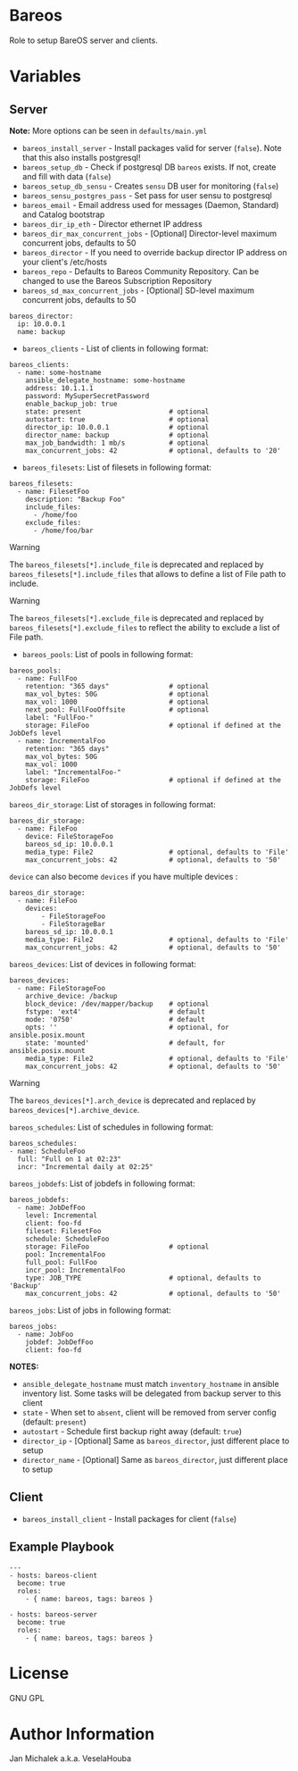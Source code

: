 # Bareos

Role to setup BareOS server and clients.

# Variables
## Server

__Note:__ More options can be seen in `defaults/main.yml`

- `bareos_install_server` - Install packages valid for server (`false`). Note that this also installs postgresql!
- `bareos_setup_db` - Check if postgresql DB `bareos` exists. If not, create and fill with data (`false`)
- `bareos_setup_db_sensu` - Creates `sensu` DB user for monitoring (`false`)
- `bareos_sensu_postgres_pass` - Set pass for user sensu to postgresql
- `bareos_email` - Email address used for messages (Daemon, Standard) and Catalog bootstrap
- `bareos_dir_ip_eth` - Director ethernet IP address
- `bareos_dir_max_concurrent_jobs` - [Optional] Director-level maximum concurrent jobs, defaults to 50
- `bareos_director` - If you need to override backup director IP address on your client's /etc/hosts
- `bareos_repo` - Defaults to Bareos Community Repository. Can be changed to use the Bareos Subscription Repository
- `bareos_sd_max_concurrent_jobs` - [Optional] SD-level maximum concurrent jobs, defaults to 50
```
bareos_director:
  ip: 10.0.0.1
  name: backup
```
- `bareos_clients` - List of clients in following format:

```
bareos_clients:
  - name: some-hostname
    ansible_delegate_hostname: some-hostname
    address: 10.1.1.1
    password: MySuperSecretPassword
    enable_backup_job: true
    state: present                      # optional
    autostart: true                     # optional
    director_ip: 10.0.0.1               # optional
    director_name: backup               # optional
    max_job_bandwidth: 1 mb/s           # optional
    max_concurrent_jobs: 42             # optional, defaults to '20'
```

- `bareos_filesets`: List of filesets in following format:

```
bareos_filesets:
  - name: FilesetFoo
    description: "Backup Foo"
    include_files:
      - /home/foo
    exclude_files:
      - /home/foo/bar
```

> [!WARNING]
> The `bareos_filesets[*].include_file` is deprecated and replaced by
> `bareos_filesets[*].include_files` that allows to define a list of File path
> to include.

> [!WARNING]
> The `bareos_filesets[*].exclude_file` is deprecated and replaced by
> `bareos_filesets[*].exclude_files` to reflect the ability to exclude a list
> of File path.

- `bareos_pools`: List of pools in following format:

```
bareos_pools:
  - name: FullFoo
    retention: "365 days"               # optional
    max_vol_bytes: 50G                  # optional
    max_vol: 1000                       # optional
    next_pool: FullFooOffsite           # optional
    label: "FullFoo-"
    storage: FileFoo                    # optional if defined at the JobDefs level
  - name: IncrementalFoo
    retention: "365 days"
    max_vol_bytes: 50G
    max_vol: 1000
    label: "IncrementalFoo-"
    storage: FileFoo                    # optional if defined at the JobDefs level
```

`bareos_dir_storage`: List of storages in following format:

```
bareos_dir_storage:
  - name: FileFoo
    device: FileStorageFoo
    bareos_sd_ip: 10.0.0.1
    media_type: File2                   # optional, defaults to 'File'
    max_concurrent_jobs: 42             # optional, defaults to '50'
```
`device` can also become `devices` if you have multiple devices :
```
bareos_dir_storage:
  - name: FileFoo
    devices:
        - FileStorageFoo
        - FileStorageBar
    bareos_sd_ip: 10.0.0.1
    media_type: File2                   # optional, defaults to 'File'
    max_concurrent_jobs: 42             # optional, defaults to '50'
```

`bareos_devices`: List of devices in following format:

```
bareos_devices:
  - name: FileStorageFoo
    archive_device: /backup
    block_device: /dev/mapper/backup    # optional
    fstype: 'ext4'                      # default
    mode: '0750'                        # default
    opts: ''                            # optional, for ansible.posix.mount
    state: 'mounted'                    # default, for ansible.posix.mount
    media_type: File2                   # optional, defaults to 'File'
    max_concurrent_jobs: 42             # optional, defaults to '50'
```

> [!WARNING]
> The `bareos_devices[*].arch_device` is deprecated and replaced by
> `bareos_devices[*].archive_device`.

`bareos_schedules`: List of schedules in following format:

```
bareos_schedules:
- name: ScheduleFoo
  full: "Full on 1 at 02:23"
  incr: "Incremental daily at 02:25"
```

`bareos_jobdefs`: List of jobdefs in following format:

```
bareos_jobdefs:
  - name: JobDefFoo
    level: Incremental
    client: foo-fd
    fileset: FilesetFoo
    schedule: ScheduleFoo
    storage: FileFoo                    # optional
    pool: IncrementalFoo
    full_pool: FullFoo
    incr_pool: IncrementalFoo
    type: JOB_TYPE                      # optional, defaults to 'Backup'
    max_concurrent_jobs: 42             # optional, defaults to '50'
```

`bareos_jobs`: List of jobs in following format:

```
bareos_jobs:
  - name: JobFoo
    jobdef: JobDefFoo
    client: foo-fd
```
__NOTES:__

- `ansible_delegate_hostname` must match `inventory_hostname` in ansible inventory list.
Some tasks will be delegated from backup server to this client
- `state` - When set to `absent`, client will be removed from server config (default: `present`)
- `autostart` - Schedule first backup right away (default: `true`)
- `director_ip` - [Optional] Same as `bareos_director`, just different place to setup
- `director_name` - [Optional] Same as `bareos_director`, just different place to setup


## Client
- `bareos_install_client` - Install packages for client (`false`)


Example Playbook
----------------

```
---
- hosts: bareos-client
  become: true
  roles:
    - { name: bareos, tags: bareos }

- hosts: bareos-server
  become: true
  roles:
    - { name: bareos, tags: bareos }
```

# License

GNU GPL

# Author Information

Jan Michalek a.k.a. VeselaHouba
